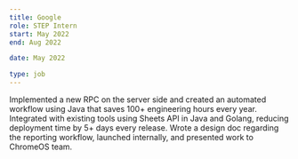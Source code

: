 ```yaml
---
title: Google
role: STEP Intern
start: May 2022
end: Aug 2022

date: May 2022

type: job
---
```


Implemented a new RPC on the server side and created an automated workflow using Java that saves 100+ engineering hours every year. Integrated with existing tools using Sheets API in Java and Golang, reducing deployment time by 5+ days every release. Wrote a design doc regarding the reporting workflow, launched internally, and presented work to ChromeOS team.
